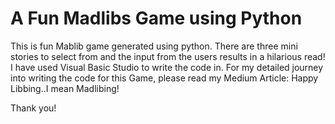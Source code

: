 # A Fun Madlibs Game using Python 
This is fun Mablib game generated using python. There are three mini stories to select from and the input from the users results in a hilarious read!
I have used Visual Basic Studio to write the code in. 
For my detailed journey into writing the code for this Game, please read my Medium Article: 
Happy Libbing..I mean Madlibing! 

Thank you!
